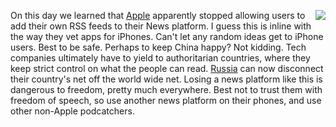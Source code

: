 <img src="http://scripting.com/images/2019/12/28/appleLogo.png" border="0" align="right">On this day we learned that <a href="https://news.slashdot.org/story/19/12/27/2122211/apple-news-no-longer-supports-rss">Apple</a> apparently stopped allowing users to add their own RSS feeds to their News platform. I guess this is inline with the way they vet apps for iPhones. Can't let any random ideas get to iPhone users. Best to be safe. Perhaps to keep China happy? Not kidding. Tech companies ultimately have to yield to authoritarian countries, where they keep strict control on what the people can read. <a href="https://www.bbc.com/news/technology-50902496">Russia</a> can now disconnect their country's net off the world wide net. Losing a news platform like this is dangerous to freedom, pretty much everywhere. Best not to trust them with freedom of speech, so use another news platform on their phones, and use other non-Apple podcatchers. 
